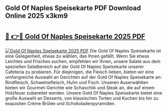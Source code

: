 ## Gold Of Naples Speisekarte PDF Download Online 2025 x3km9

# <h2><a href="http://gc7dnwb.nevu.top/?p=Gold+Of+Naples+Speisekarte">🔗 👉🔴 Gold Of Naples Speisekarte 2025 PDF</a></h2>

[![Gold Of Naples Speisekarte 2025 PDF](https://i.imgur.com/dBaPXMq.png)](http://gc7dnwb.nevu.top/?p=Gold+Of+Naples+Speisekarte)
Die Gold Of Naples Speisekarte ist eine Gelegenheit, etwas zu wählen, das Ihnen gefällt. Wenn Sie etwas Leichtes und Frisches suchen, empfehlen wir Ihnen, unsere Salate aus dem speziellen Salatbereich auf der Gold Of Naples Speisekarte unserer Cafeteria zu probieren. Für diejenigen, die Fleisch lieben, bieten wir eine umfangreiche Auswahl an Gerichten auf der Gold Of Naples Speisekarte an: Rindfleisch, Schweinefleisch, Huhn und Fisch. Unseren Auserwählten bieten wir Gourmet-Gerichte wie Schaschlik und Steak an, die auf einem Holzfeuer zubereitet werden. Unsere Gold Of Naples Speisekarte bietet eine große Auswahl an Desserts, von klassischen Torten und Kuchen bis hin zu exquisiten Crème Brûlée und Schokoladenpyramiden.
